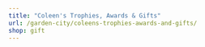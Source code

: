 ```yaml
---
title: "Coleen's Trophies, Awards & Gifts"
url: /garden-city/coleens-trophies-awards-and-gifts/
shop: gift
---
```


